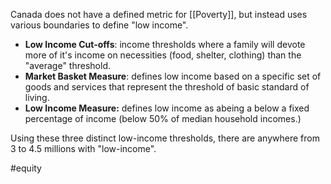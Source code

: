 Canada does not have a defined metric for [[Poverty]], but instead uses various boundaries to define "low income".

- **Low Income Cut-offs**: income thresholds where a family will devote more of it's income on necessities (food, shelter, clothing) than the "average" threshold.
- **Market Basket Measure**: defines low income based on a specific set of goods and services that represent the threshold of basic standard of living.
- **Low Income Measure:** defines low income as abeing a below a fixed percentage of income (below 50% of median household incomes.)

Using these three distinct low-income thresholds, there are anywhere from 3 to 4.5 millions with "low-income".

#equity 